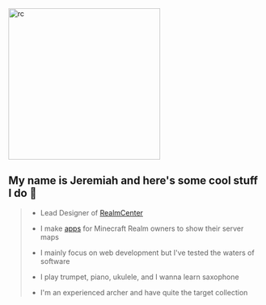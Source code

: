 <img src="https://realmcenter.org/assets/logo-f76ef188.png" alt="rc" width="300"/>

## My name is Jeremiah and here's some cool stuff I do 👋

> - Lead Designer of [RealmCenter](https://realmcenter.org)
>   
> - I make [apps](https://realmcenter.github.io/) for Minecraft Realm owners to show their server maps
>   
> - I mainly focus on web development but I've tested the waters of software
>   
> - I play trumpet, piano, ukulele, and I wanna learn saxophone
>   
> - I'm an experienced archer and have quite the target collection
